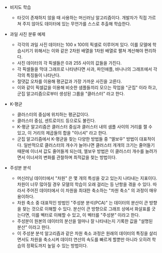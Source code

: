 + 비지도 학습
  - 타깃이 존재하지 않을 때 사용하는 머신러닝 알고리즘이다. 개발자가 직접 가르쳐 주지 않아도 데이터에 있는 무언가를 스스로 추출해 학습한다. 

+ 과일 사진 분류 예제
   - 각각의 과일 사진 데이터는 100 x 100의 픽셀로 이루어져 있다. 이를 모델에 학습시키기 위해서는 이와 같은 2차원 배열을 1차원 배열로 펼쳐 계산해야 편리하다.
   - 사진 데이터의 각 픽셀들은 0과 255 사이의 값들을 가진다.
   - 각 픽셀들을 막대 그래프로 나타낸다면 사과, 파인애플, 바나나의 그래프에서 각각의 특징들이 나타난다.
   - 절댓값 오차를 이용해 평균값과 가장 가까운 사진을 고른다. 
   - 이와 같이 픽셀값을 이용해 비슷한 샘플들끼리 모으는 작업을 "군집" 이라 하고, 군집 알고리즘으로부터 생성된 그룹을 "클러스터" 라고 한다.

+ K-평균
  - 클러스터의 중심에 위치하는 평균값이다.
  - 클러스터 중심, 센트로이드 등으로도 불린다.
  - K-평균 알고리즘은 클러스터 중심과 클러스터 내의 샘플 사이의 거리를 잴 수 있고, 이 거리의 제곱들의 합을 "이너셔" 라고 한다.
  - 군집 알고리즘에서 K-평균을 찾는 다양한 방법들 중 "엘보우" 방법이 대표적이다. 일반적으로 클러스터의 개수가 늘어나면 클러스터 개개의 크기는 줄어들기 때문에 이너셔 값도 줄어들게 되는데, 엘보우 방법은 이 클러스터 개수를 늘려가면서 이너셔의 변화를 관찰하며 최적값을 찾는 방법이다.

+ 주성분 분석
  - 머신러닝 데이터에서 "차원" 은 몇 개의 특성을 갖고 있는지 나타내는 지표이다. 차원이 너무 많아질 경우 모델의 학습이 오래 걸리는 등 난항을 겪을 수 있다. 따라서 주어진 데이터에서 이 차원을 최대한 축소하는 "차원 축소" 의 과정이 매우 용이하다.
  - 차원 축소 중 대표적인 방법인 "주성분 분석(PCA)" 는 데이터의 분산이 큰 방향을 찾는 것으로 이해할 수 있다. 분산이 큰 방향으로 그래프 상에서 화살표를 긋는다면, 이를 벡터로 이해할 수 있고, 이 벡터를 "주성분" 이라고 한다.
  - 주성분이 원본의 데이터의 분산을 얼마나 잘 나타내는지 기록한 값을 "설명된 분산" 이라고 한다.
  - 이 주성분 분석 알고리즘과 같은 차원 축소 과정은 원래의 데이터의 특징을 살리면서도 차원을 축소시켜 데이터 연산의 속도를 빠르게 할뿐만 아니라 오히려 학습의 정확도까지 높일 수 있는 방법이다. 